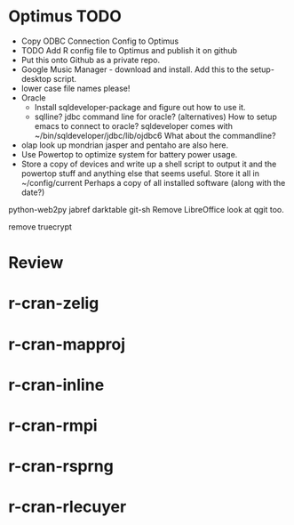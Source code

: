  Optimus TODO
================================================================================
 - Copy ODBC Connection Config to Optimus
 - TODO Add R config file to Optimus and publish it on github
 - Put this onto Github as a private repo.
 - Google Music Manager - download and install.
   Add this to the setup-desktop script.
 - lower case file names please!
 - Oracle
   - Install sqldeveloper-package and figure out how to use it.
   - sqlline? jdbc command line for oracle? (alternatives)
     How to setup emacs to connect to oracle?
     sqldeveloper comes with ~/bin/sqldeveloper/jdbc/lib/ojdbc6
     What about the commandline?
 - olap
   look up mondrian
   jasper and pentaho are also here.
 - Use Powertop to optimize system for battery power usage.
 - Store a copy of devices and write up a shell script to output it and the
   powertop stuff and anything else that seems useful. Store it all in 
   ~/config/current
   Perhaps a copy of all installed software (along with the date?)

python-web2py
jabref
darktable
git-sh
Remove LibreOffice
look at qgit too.

remove truecrypt

# Review
# r-cran-zelig 
# r-cran-mapproj 
# r-cran-inline 
# r-cran-rmpi 
# r-cran-rsprng 
# r-cran-rlecuyer
